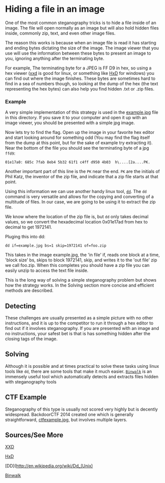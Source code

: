 # Hiding a file in an image

One of the most common steganography tricks is to hide a file inside of an image.  The file will open normally as an image but will also hold hidden files inside, commonly zip, text, and even other image files.

The reason this works is because when an image file is read it has starting and ending bytes dictating the size of the image.  The image viewer that you use will use the information between these bytes to present an image to you, ignoring anything after the terminating byte.

For example, The terminating byte for a JPEG is FF D9 in hex, so using a hex viewer ([xxd](http://linuxcommand.org/man_pages/xxd1.html) is good for linux, or something like [HxD](http://mh-nexus.de/en/hxd/) for windows) you can find out where the image finishes.  These bytes are sometimes hard to find in a sea of numbers though, so looking at the dump of the hex (the text representing the hex bytes) can also help you find hidden .txt or .zip files.

### Example

A very simple implementation of this strategy is used in the [example.jpg](example.jpg) file in this directory. If you save it to your computer and open it up with an image viewer, you should be presented with a simple jpg image.

Now lets try to find the flag. Open up the image in your favorite hex editor and start looking around for something odd (You may find the flag itself from the dump at this point, but for the sake of example try extracting it). Near the bottom of the file you should see the terminating byte of a jpg `ffd9`:

`01e17a0: 685c 7fab 8eb4 5b32 61f1 c4ff d950 4b03  h\....[2a....PK.`

Another important part of this line is the `PK` near the end. `PK` are the initials of Phil Katz, the inventor of the zip file, and indicate that a zip file starts at that point.

Using this information we can use another handy linux tool, [`dd`](http://en.wikipedia.org/wiki/Dd_(Unix)). The `dd` command is very versatile and allows for the copying and converting of a multitude of files. In our case, we are going to be using it to extract the zip file.

We know where the location of the zip file is, but `dd` only takes decimal values, so we convert the hexadecimal location 0x01e17ad from hex to decimal to get 1972141.

Pluging this into dd:

`dd if=example.jpg bs=1 skip=1972141 of=foo.zip`

This takes in the image example.jpg, the 'in file' if, reads one block at a time, 'block size' bs,  skips to block 1972141, skip,  and writes it to the 'out file' zip we call foo.zip. When this completes you should have a zip file you can easily unzip to access the text file inside.

This is the long way of solving a simple steganography problem but shows how the strategy works. In the Solving section more concise and efficient methods are described.

## Detecting

These challenges are usually presented as a simple picture with no other instructions, and it is up to the competitor to run it through a hex editor to find out if it involves steganography.  If you are presented with an image and no instructions, your safest bet is that is has something hidden after the closing tags of the image.

## Solving

Although it is possible and at times practical to solve these tasks using linux tools like `dd`, there are some tools that make it much easier. [`Binwalk`](http://binwalk.org/) is an immensely useful tool which automatically detects and extracts files hidden with steganography tools

## CTF Example

Steganography of this type is usually not scored very highly but is decently widespread. BackdoorCTF 2014 created one which is generally straightforward, [ctfexample.jpg](ctfexample.jpg), but involves multiple layers.

## Sources/See More

[XXD](http://linuxcommand.org/man_pages/xxd1.html)

[HxD](http://mh-nexus.de/en/hxd/)

[DD](http://en.wikipedia.org/wiki/Dd_(Unix)

[Binwalk](http://binwalk.org/)
